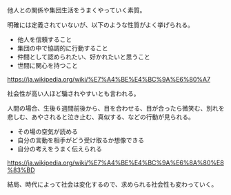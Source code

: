 他人との関係や集団生活をうまくやっていく素質。

明確には定義されていないが、以下のような性質がよく挙げられる。

- 他人を信頼すること
- 集団の中で協調的に行動すること
- 仲間として認められたい、好かれたいと思うこと
- 世間に関心を持つこと

https://ja.wikipedia.org/wiki/%E7%A4%BE%E4%BC%9A%E6%80%A7

社会性が高い人ほど騙されやすいとも言われる。

人間の場合、生後６週間前後から、目を合わせる、目が合ったら微笑む、別れを悲しむ、あやされると泣き止む、真似する、などの行動が見られる。

- その場の空気が読める
- 自分の言動を相手がどう受け取るか想像できる
- 自分の考えをうまく伝えられる

https://ja.wikipedia.org/wiki/%E7%A4%BE%E4%BC%9A%E6%8A%80%E8%83%BD

結局、時代によって社会は変化するので、求められる社会性も変わっていく。
